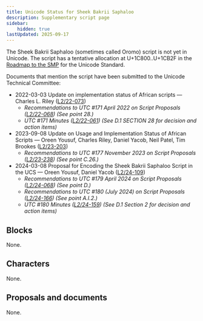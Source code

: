 ```yaml
---
title: Unicode Status for Sheek Bakrii Saphaloo
description: Supplementary script page
sidebar:
    hidden: true
lastUpdated: 2025-09-17
---
```


The Sheek Bakrii Saphaloo (sometimes called Oromo) script is not yet in Unicode. The script has a tentative allocation at U+1C800..U+1CB2F in the [Roadmap to the SMP](http://www.unicode.org/roadmaps/smp/) for the Unicode Standard. 

Documents that mention the script have been submitted to the Unicode Technical Committee:
- 2022-03-03 Update on implementation status of African scripts — Charles L. Riley ([L2/22-073](http://www.unicode.org/cgi-bin/GetMatchingDocs.pl?L2/22-073))
  - _Recommendations to UTC #171 April 2022 on Script Proposals ([L2/22-068](http://www.unicode.org/cgi-bin/GetMatchingDocs.pl?L2/22-068)) (See point 28.)_
  - _UTC #171 Minutes ([L2/22-061](https://www.unicode.org/L2/L2022/22061.htm)) (See D.1 SECTION 28 for decision and action items)_
- 2023-09-08 Update on Usage and Implementation Status of African Scripts — Oreen Yousuf, Charles Riley, Daniel Yacob, Neil Patel, Tim Brookes ([L2/23-203](http://www.unicode.org/cgi-bin/GetMatchingDocs.pl?L2/23-203))
  - _Recommendations to UTC #177 November 2023 on Script Proposals ([L2/23-238](http://www.unicode.org/cgi-bin/GetMatchingDocs.pl?L2/23-238)) (See point C.26.)_
- 2024-03-08 Proposal for Encoding the Sheek Bakrii Saphaloo Script in the UCS — Oreen Yousuf, Daniel Yacob ([L2/24-109](http://www.unicode.org/cgi-bin/GetMatchingDocs.pl?L2/24-109))
  - _Recommendations to UTC #179 April 2024 on Script Proposals ([L2/24-068](http://www.unicode.org/cgi-bin/GetMatchingDocs.pl?L2/24-068)) (See point D.)_
  - _Recommendations to UTC #180 (July 2024) on Script Proposals ([L2/24-166](https://www.unicode.org/cgi-bin/GetMatchingDocs.pl?L2/24-166)) (See point A.I.2.)_
  - _UTC #180 Minutes ([L2/24-159](https://www.unicode.org/L2/L2024/24159.htm)) (See D.1 Section 2 for decision and action items)_

## Blocks

None.

## Characters

None.

## Proposals and documents

None.
